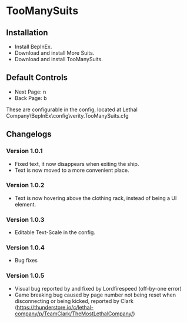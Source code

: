 # TooManySuits

Installation
-

- Install BepInEx.
- Download and install More Suits.
- Download and install TooManySuits.

Default Controls
-

- Next Page: n
- Back Page: b

These are configurable in the config, located at Lethal Company\BepInEx\config\verity.TooManySuits.cfg

Changelogs
-

### Version 1.0.1
- Fixed text, it now disappears when exiting the ship.
- Text is now moved to a more convenient place.

### Version 1.0.2
- Text is now hovering above the clothing rack, instead of being a UI element.

### Version 1.0.3
- Editable Text-Scale in the config.

### Version 1.0.4
- Bug fixes

### Version 1.0.5
- Visual bug reported by and fixed by Lordfirespeed (off-by-one error)
- Game breaking bug caused by page number not being reset when disconnecting or being kicked, reported by Clark (https://thunderstore.io/c/lethal-company/p/TeamClark/TheMostLethalCompany/)